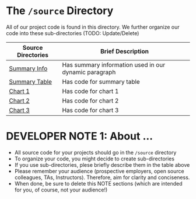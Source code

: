 # The `/source` Directory

All of our project code is found in this directory.  We further organize our code into
these sub-directories (TODO: Update/Delete)

|Source Directories | Brief Description|
|---------------| -----------------|
|[Summary Info](./summary_info.R) | Has summary information used in our dynamic paragraph
|[Summary Table](./summary_table.R) | Has code for summary table
|[Chart 1](./chart_1.R) | Has code for chart 1
|[Chart 2](./chart_2.R) | Has code for chart 2
|[Chart 3](./chart_3.R) | Has code for chart 3



# DEVELOPER NOTE 1: About ...
* All source code for your projects should go in the `/source` directory
* To organize your code, you might decide to create sub-directories
* If you use sub-directories, plese briefly describe them in the table above
* Please remember your audience (prospective employers, open source colleagues, TAs, Instructors). Therefore,
aim for clarity and conciseness.
* When done, be sure to delete this NOTE sections (which are intended for you, of course, not your audience!)
